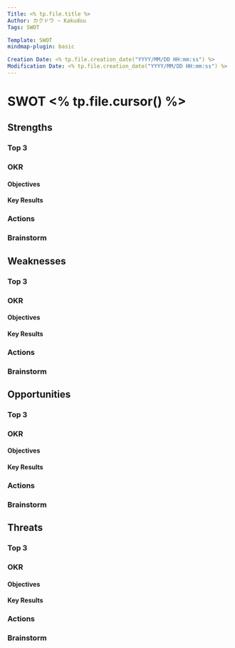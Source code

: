 ```yaml
---
Title: <% tp.file.title %>
Author: カクドウ ~ Kakudou
Tags: SWOT

Template: SWOT
mindmap-plugin: basic

Creation Date: <% tp.file.creation_date("YYYY/MM/DD HH:mm:ss") %>
Modification Date: <% tp.file.creation_date("YYYY/MM/DD HH:mm:ss") %>
---
```


# SWOT <% tp.file.cursor() %>

## Strengths

### Top 3
### OKR
#### Objectives
#### Key Results
### Actions
### Brainstorm

## Weaknesses

### Top 3
### OKR
#### Objectives
#### Key Results
### Actions
### Brainstorm

## Opportunities

### Top 3
### OKR
#### Objectives
#### Key Results
### Actions
### Brainstorm

## Threats

### Top 3
### OKR
#### Objectives
#### Key Results
### Actions
### Brainstorm
